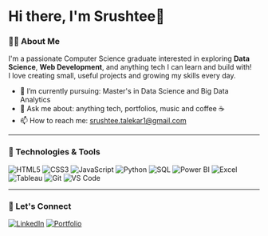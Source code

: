# Hi there, I'm Srushtee👋

### 👨‍💻 About Me

I'm a passionate Computer Science graduate interested in exploring **Data Science**, **Web Development**, and anything tech I can learn and build with!  
I love creating small, useful projects and growing my skills every day.

- 🌱 I’m currently pursuing: Master's in Data Science and Big Data Analytics
- 💬 Ask me about: anything tech, portfolios, music and coffee ☕
- 📫 How to reach me: srushtee.talekar1@gmail.com

---

### 🧰 Technologies & Tools

![HTML5](https://img.shields.io/badge/-HTML5-E34F26?style=flat&logo=html5&logoColor=white)
![CSS3](https://img.shields.io/badge/-CSS3-1572B6?style=flat&logo=css3)
![JavaScript](https://img.shields.io/badge/-JavaScript-F7DF1E?style=flat&logo=javascript&logoColor=black)
![Python](https://img.shields.io/badge/-Python-3776AB?style=flat&logo=python&logoColor=white)
![SQL](https://img.shields.io/badge/-SQL-4479A1?style=flat&logo=mysql&logoColor=white)
![Power BI](https://img.shields.io/badge/-Power%20BI-F2C811?style=flat&logo=powerbi&logoColor=black)
![Excel](https://img.shields.io/badge/-Excel-217346?style=flat&logo=microsoft-excel&logoColor=white)
![Tableau](https://img.shields.io/badge/-Tableau-E97627?style=flat&logo=tableau&logoColor=white)
![Git](https://img.shields.io/badge/-Git-F05032?style=flat&logo=git&logoColor=white)
![VS Code](https://img.shields.io/badge/-VSCode-007ACC?style=flat&logo=visual-studio-code&logoColor=white)

---

### 🔗 Let's Connect

[![LinkedIn](https://img.shields.io/badge/LinkedIn-blue?logo=linkedin&style=flat)](https://www.linkedin.com/in/srushtee-talekar-1a76252a7/)
[![Portfolio](https://img.shields.io/badge/Portfolio-000?logo=firefox&style=flat)](https://yourportfolio.com)
